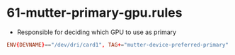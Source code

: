 # 61-mutter-primary-gpu.rules

- Responsible for deciding which GPU to use as primary

```conf
ENV{DEVNAME}=="/dev/dri/card1", TAG+="mutter-device-preferred-primary"
```

